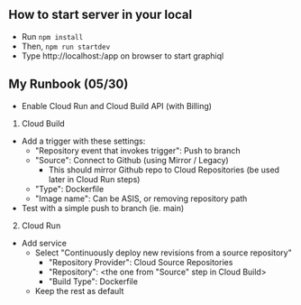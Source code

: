 ## How to start server in your local

- Run `npm install`
- Then, `npm run startdev`
- Type http://localhost:<PORT>/app on browser to start graphiql

  
## My Runbook (05/30)
- Enable Cloud Run and Cloud Build API (with Billing)
1. Cloud Build
  - Add a trigger with these settings:
    - "Repository event that invokes trigger": Push to branch
    - "Source": Connect to Github (using Mirror / Legacy)
      - This should mirror Github repo to Cloud Repositories (be used later in Cloud Run steps)
    - "Type": Dockerfile
    - "Image name": Can be ASIS, or removing repository path
  - Test with a simple push to branch (ie. main)
  
2. Cloud Run
  - Add service 
    - Select "Continuously deploy new revisions from a source repository"
      - "Repository Provider": Cloud Source Repositories
      - "Repository":  <the one from "Source" step in Cloud Build>
      - "Build Type": Dockerfile
    - Keep the rest as default
